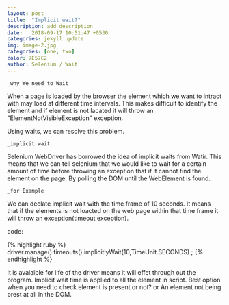 ```yaml
---
layout: post
title:  "Implicit wait?"
description: add description
date:   2018-09-17 10:51:47 +0530
categories: jekyll update
img: image-2.jpg
categories: [one, two]
color: 7E57C2
author: Selenium / Wait
---
```

`_why We need to Wait`

When a page is loaded by the browser the element which we want to intract with may load at different time intervals. This makes difficult to identify the element and if element is not lacated it will throw an "ElementNotVisibleException" exception.

Using waits, we can resolve this problem.


`_implicit wait` 

Selenium WebDriver has borrowed the idea of implicit waits from Watir. This means that we can tell selenium that we would like to wait for a certain amount of time before throwing an exception that if it cannot find the element on the page.
By polling the DOM until the WebElement is found.

`_for Example`

We can declate implicit wait with the time frame of 10 seconds. It means that if the elements is not loacted on the web page within that time frame it will throw an exception(timeout exception).

code:

{% highlight ruby %}
driver.manage().timeouts().implicitlyWait(10,TimeUnit.SECONDS) ;
{% endhighlight %}

It is avalaible for life of the driver means it will effet through out the program. Implicit wait time is applied to all the element in script.
Best option when you need to check element is present or not? or An element not being prest at all in the DOM.
 
